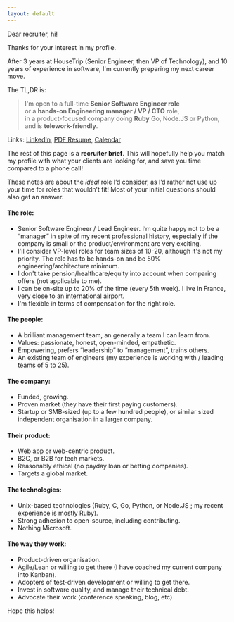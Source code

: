 ```yaml
---
layout: default
---
```



Dear recruiter, hi!

Thanks for your interest in my profile.

After 3 years at HouseTrip (Senior Engineer, then VP of Technology), and 10
years of experience in software, I'm currently preparing my next career move.

The TL,DR is:

> I'm open to a full-time **Senior Software Engineer role**<br/>
> or a **hands-on
> Engineering manager / VP / CTO** role, <br/>
> in a product-focused company doing **Ruby** Go,
> Node.JS or Python, <br/>
> and is **telework-friendly**.

Links: [LinkedIn](http://linkedin.com/in/mezis), [PDF
Resume](http://cl.ly/3C2G3Y06161s), [Calendar](http://doodle.com/mezis)

The rest of this page is a **recruiter brief**. This will hopefully help you
match my profile with what your clients are looking for, and save you time
compared to a phone call!

These notes are about the _ideal_ role I’d consider, as I’d rather not use up
your time for roles that wouldn’t fit! Most of your initial questions should
also get an answer.


#### The role:

* Senior Software Engineer / Lead Engineer.  I’m quite happy not to be a
  “manager” in spite of my recent professional history, especially if the
  company is small or the product/environment are very exciting.
* I'll consider VP-level roles for team sizes of 10-20, although it's not my
  priority.  The role has to be hands-on and be 50% engineering/architecture
  minimum.
* I don't take pension/healthcare/equity into account when comparing offers (not
  applicable to me).
* I can be on-site up to 20% of the time (every 5th week). I live in France,
  very close to an international airport.
* I'm flexible in terms of compensation for the right role.


#### The people:

* A brilliant management team, an generally a team I can learn from.
* Values: passionate, honest, open-minded, empathetic.
* Empowering, prefers “leadership” to “management”, trains others.
* An existing team of engineers (my experience is working with / leading teams
  of 5 to 25).


#### The company:

* Funded, growing.
* Proven market (they have their first paying customers).
* Startup or SMB-sized (up to a few hundred people), or similar sized
  independent organisation in a larger company.


#### Their product:


* Web app or web-centric product.
* B2C, or B2B for tech markets.
* Reasonably ethical (no payday loan or betting companies).
* Targets a global market.


#### The technologies:


* Unix-based technologies (Ruby, C, Go, Python, or Node.JS ; my recent
  experience is mostly Ruby).
* Strong adhesion to open-source, including contributing.
* Nothing Microsoft.


#### The way they work:


* Product-driven organisation.
* Agile/Lean or willing to get there (I have coached my current company into Kanban).
* Adopters of test-driven development or willing to get there.
* Invest in software quality, and manage their technical debt.
* Advocate their work (conference speaking, blog, etc)

Hope this helps!

